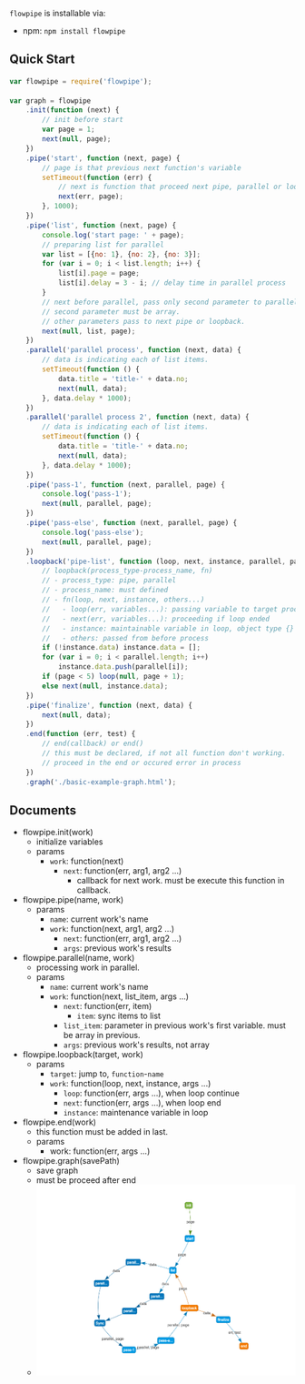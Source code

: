 `flowpipe` is installable via:

- npm: `npm install flowpipe`

## Quick Start

```javascript
var flowpipe = require('flowpipe');

var graph = flowpipe
    .init(function (next) {
        // init before start
        var page = 1;
        next(null, page);
    })
    .pipe('start', function (next, page) {
        // page is that previous next function's variable
        setTimeout(function (err) {
            // next is function that proceed next pipe, parallel or loopback
            next(err, page);
        }, 1000);
    })
    .pipe('list', function (next, page) {
        console.log('start page: ' + page);
        // preparing list for parallel
        var list = [{no: 1}, {no: 2}, {no: 3}];
        for (var i = 0; i < list.length; i++) {
            list[i].page = page;
            list[i].delay = 3 - i; // delay time in parallel process
        }
        // next before parallel, pass only second parameter to parallel process.
        // second parameter must be array.
        // other parameters pass to next pipe or loopback.
        next(null, list, page);
    })
    .parallel('parallel process', function (next, data) {
        // data is indicating each of list items.
        setTimeout(function () {
            data.title = 'title-' + data.no;
            next(null, data);
        }, data.delay * 1000);
    })
    .parallel('parallel process 2', function (next, data) {
        // data is indicating each of list items.
        setTimeout(function () {
            data.title = 'title-' + data.no;
            next(null, data);
        }, data.delay * 1000);
    })
    .pipe('pass-1', function (next, parallel, page) {
        console.log('pass-1');
        next(null, parallel, page);
    })
    .pipe('pass-else', function (next, parallel, page) {
        console.log('pass-else');
        next(null, parallel, page);
    })
    .loopback('pipe-list', function (loop, next, instance, parallel, page) {
        // loopback(process_type-process_name, fn)
        // - process_type: pipe, parallel
        // - process_name: must defined
        // - fn(loop, next, instance, others...)
        //   - loop(err, variables...): passing variable to target process
        //   - next(err, variables...): proceeding if loop ended
        //   - instance: maintainable variable in loop, object type {}
        //   - others: passed from before process
        if (!instance.data) instance.data = [];
        for (var i = 0; i < parallel.length; i++)
            instance.data.push(parallel[i]);
        if (page < 5) loop(null, page + 1);
        else next(null, instance.data);
    })
    .pipe('finalize', function (next, data) {
        next(null, data);
    })
    .end(function (err, test) {
        // end(callback) or end()
        // this must be declared, if not all function don't working.
        // proceed in the end or occured error in process
    })
    .graph('./basic-example-graph.html');
```

## Documents

- flowpipe.init(work)
    - initialize variables
    - params
        - `work`: function(next)
            - `next`: function(err, arg1, arg2 ...)
                - callback for next work. must be execute this function in callback.
- flowpipe.pipe(name, work)
    - params
        - `name`: current work's name
        - `work`: function(next, arg1, arg2 ...)
            - `next`: function(err, arg1, arg2 ...)
            - `args`: previous work's results
- flowpipe.parallel(name, work)
    - processing work in parallel.
    - params
        - `name`: current work's name
        - `work`: function(next, list_item, args ...)
            - `next`: function(err, item)
                - `item`: sync items to list
            - `list_item`: parameter in previous work's first variable. must be array in previous.
            - `args`: previous work's results, not array
- flowpipe.loopback(target, work)
    - params
        - `target`: jump to, `function`-`name`
        - `work`: function(loop, next, instance, args ...)
            - `loop`: function(err, args ...), when loop continue
            - `next`: function(err, args ...), when loop end
            - `instance`: maintenance variable in loop
- flowpipe.end(work)
    - this function must be added in last.
    - params
        - work: function(err, args ...)
- flowpipe.graph(savePath)
    - save graph
    - must be proceed after end
    - ![Image of Graph](resources/graph-image.png)
